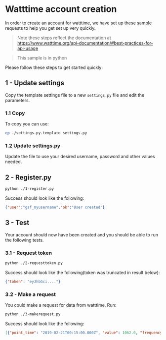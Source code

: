 # Watttime account creation 

In order to create an account for watttime, we have set up these sample requests to help you get set up very quickly.

> Note these steps reflect the documentation at  https://www.watttime.org/api-documentation/#best-practices-for-api-usage

> This sample is in python

Please follow these steps to get started quickly:

## 1 - Update settings

Copy the template settings file to a new `settings.py` file and edit the parameters.

### 1.1 Copy

To copy you can use:
```sh
cp ./settings.py.template settings.py
```

### 1.2 Update settings.py

Update the file to use your desired username, password and other values needed.

## 2 - Register.py

```sh
python ./1-register.py
```

Success should look like the following:

```json
{"user":"gsf_myusername","ok":"User created"}
```

## 3 - Test

Your account should now have been created and you should be able to run the following tests.

### 3.1 - Request token


```sh
python ./2-requesttoken.py
```

Success should look like the following(token was truncated in result below):

```json
{"token": "eyJhbGci...."}
```


### 3.2 - Make a request

You could make a request for data from watttime. Run:

```sh
python ./3-makerequest.py
```

Success should look like the following:

```json
[{"point_time": "2019-02-21T00:15:00.000Z", "value": 1062.0, "frequency": null, "market": "RTM", "ba": "CAISO_NORTH", "datatype": "MOER", "version": "3.0"}, {"point_time": "2019-02-21T00:10:00.000Z", "value": 1050.0, "frequency": null, "market": "RTM", "ba": "CAISO_NORTH", "datatype": "MOER", "version": "3.0"}, {"point_time": "2019-02-21T00:05:00.000Z", "value": 1019.0, "frequency": null, "market": "RTM", "ba": "CAISO_NORTH", "datatype": "MOER", "version": "3.0"}, {"point_time": "2019-02-21T00:00:00.000Z", "value": 927.0, "frequency": null, "market": "RTM", "ba": "CAISO_NORTH", "datatype": "MOER", "version": "3.0"}]
```
